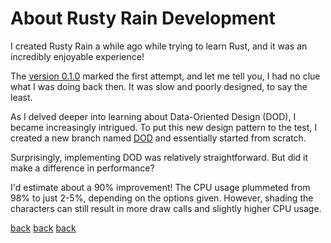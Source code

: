 # About Rusty Rain Development


I created Rusty Rain a while ago while trying to learn Rust, and it was an incredibly enjoyable experience!

The [version 0.1.0](https://github.com/cowboy8625/rusty-rain/tree/v0.0.1) marked the first attempt, and let me tell you, I had no clue what I was doing back then. It was slow and poorly designed, to say the least.

As I delved deeper into learning about Data-Oriented Design (DOD), I became increasingly intrigued. To put this new design pattern to the test, I created a new branch named [DOD](https://github.com/cowboy8625/rusty-rain/tree/dod) and essentially started from scratch.

Surprisingly, implementing DOD was relatively straightforward. But did it make a difference in performance?

I'd estimate about a 90% improvement! The CPU usage plummeted from 98% to just 2-5%, depending on the options given. However, shading the characters can still result in more draw calls and slightly higher CPU usage.

[back](../index.md)
[back](./index.md)
[back](./)
